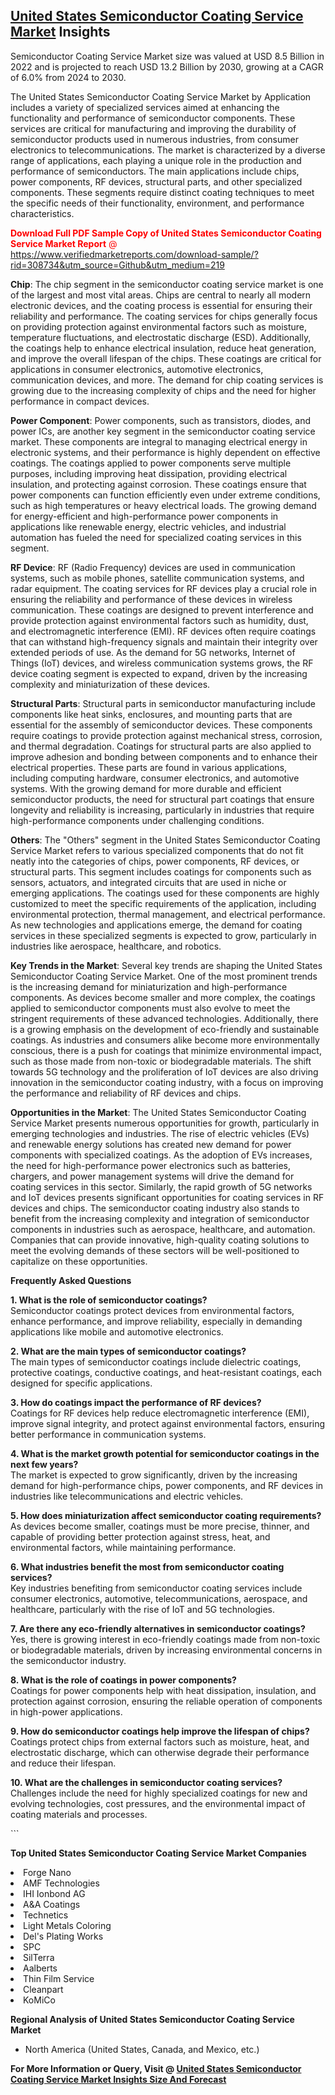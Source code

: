 <h2><a href="https://www.verifiedmarketreports.com/download-sample/?rid=308734&amp;utm_source=Github&amp;utm_medium=219" target="_blank">United States Semiconductor Coating Service Market</a> Insights</h2><p>Semiconductor Coating Service Market size was valued at USD 8.5 Billion in 2022 and is projected to reach USD 13.2 Billion by 2030, growing at a CAGR of 6.0% from 2024 to 2030.</p><p> <p>The United States Semiconductor Coating Service Market by Application includes a variety of specialized services aimed at enhancing the functionality and performance of semiconductor components. These services are critical for manufacturing and improving the durability of semiconductor products used in numerous industries, from consumer electronics to telecommunications. The market is characterized by a diverse range of applications, each playing a unique role in the production and performance of semiconductors. The main applications include chips, power components, RF devices, structural parts, and other specialized components. These segments require distinct coating techniques to meet the specific needs of their functionality, environment, and performance characteristics.</p> <p><p><span class=""><span style="color: #ff0000;"><strong>Download Full PDF Sample Copy of United States Semiconductor Coating Service Market Report</strong> @ </span><a href="https://www.verifiedmarketreports.com/download-sample/?rid=308734&amp;utm_source=Github&amp;utm_medium=219" target="_blank">https://www.verifiedmarketreports.com/download-sample/?rid=308734&amp;utm_source=Github&amp;utm_medium=219</a></span></p></p> <p><strong>Chip</strong>: The chip segment in the semiconductor coating service market is one of the largest and most vital areas. Chips are central to nearly all modern electronic devices, and the coating process is essential for ensuring their reliability and performance. The coating services for chips generally focus on providing protection against environmental factors such as moisture, temperature fluctuations, and electrostatic discharge (ESD). Additionally, the coatings help to enhance electrical insulation, reduce heat generation, and improve the overall lifespan of the chips. These coatings are critical for applications in consumer electronics, automotive electronics, communication devices, and more. The demand for chip coating services is growing due to the increasing complexity of chips and the need for higher performance in compact devices.</p> <p><strong>Power Component</strong>: Power components, such as transistors, diodes, and power ICs, are another key segment in the semiconductor coating service market. These components are integral to managing electrical energy in electronic systems, and their performance is highly dependent on effective coatings. The coatings applied to power components serve multiple purposes, including improving heat dissipation, providing electrical insulation, and protecting against corrosion. These coatings ensure that power components can function efficiently even under extreme conditions, such as high temperatures or heavy electrical loads. The growing demand for energy-efficient and high-performance power components in applications like renewable energy, electric vehicles, and industrial automation has fueled the need for specialized coating services in this segment.</p> <p><strong>RF Device</strong>: RF (Radio Frequency) devices are used in communication systems, such as mobile phones, satellite communication systems, and radar equipment. The coating services for RF devices play a crucial role in ensuring the reliability and performance of these devices in wireless communication. These coatings are designed to prevent interference and provide protection against environmental factors such as humidity, dust, and electromagnetic interference (EMI). RF devices often require coatings that can withstand high-frequency signals and maintain their integrity over extended periods of use. As the demand for 5G networks, Internet of Things (IoT) devices, and wireless communication systems grows, the RF device coating segment is expected to expand, driven by the increasing complexity and miniaturization of these devices.</p> <p><strong>Structural Parts</strong>: Structural parts in semiconductor manufacturing include components like heat sinks, enclosures, and mounting parts that are essential for the assembly of semiconductor devices. These components require coatings to provide protection against mechanical stress, corrosion, and thermal degradation. Coatings for structural parts are also applied to improve adhesion and bonding between components and to enhance their electrical properties. These parts are found in various applications, including computing hardware, consumer electronics, and automotive systems. With the growing demand for more durable and efficient semiconductor products, the need for structural part coatings that ensure longevity and reliability is increasing, particularly in industries that require high-performance components under challenging conditions.</p> <p><strong>Others</strong>: The "Others" segment in the United States Semiconductor Coating Service Market refers to various specialized components that do not fit neatly into the categories of chips, power components, RF devices, or structural parts. This segment includes coatings for components such as sensors, actuators, and integrated circuits that are used in niche or emerging applications. The coatings used for these components are highly customized to meet the specific requirements of the application, including environmental protection, thermal management, and electrical performance. As new technologies and applications emerge, the demand for coating services in these specialized segments is expected to grow, particularly in industries like aerospace, healthcare, and robotics.</p> <p><strong>Key Trends in the Market</strong>: Several key trends are shaping the United States Semiconductor Coating Service Market. One of the most prominent trends is the increasing demand for miniaturization and high-performance components. As devices become smaller and more complex, the coatings applied to semiconductor components must also evolve to meet the stringent requirements of these advanced technologies. Additionally, there is a growing emphasis on the development of eco-friendly and sustainable coatings. As industries and consumers alike become more environmentally conscious, there is a push for coatings that minimize environmental impact, such as those made from non-toxic or biodegradable materials. The shift towards 5G technology and the proliferation of IoT devices are also driving innovation in the semiconductor coating industry, with a focus on improving the performance and reliability of RF devices and chips.</p> <p><strong>Opportunities in the Market</strong>: The United States Semiconductor Coating Service Market presents numerous opportunities for growth, particularly in emerging technologies and industries. The rise of electric vehicles (EVs) and renewable energy solutions has created new demand for power components with specialized coatings. As the adoption of EVs increases, the need for high-performance power electronics such as batteries, chargers, and power management systems will drive the demand for coating services in this sector. Similarly, the rapid growth of 5G networks and IoT devices presents significant opportunities for coating services in RF devices and chips. The semiconductor coating industry also stands to benefit from the increasing complexity and integration of semiconductor components in industries such as aerospace, healthcare, and automation. Companies that can provide innovative, high-quality coating solutions to meet the evolving demands of these sectors will be well-positioned to capitalize on these opportunities.</p> <p><strong>Frequently Asked Questions</strong></p> <p><strong>1. What is the role of semiconductor coatings?</strong><br> Semiconductor coatings protect devices from environmental factors, enhance performance, and improve reliability, especially in demanding applications like mobile and automotive electronics.</p> <p><strong>2. What are the main types of semiconductor coatings?</strong><br> The main types of semiconductor coatings include dielectric coatings, protective coatings, conductive coatings, and heat-resistant coatings, each designed for specific applications.</p> <p><strong>3. How do coatings impact the performance of RF devices?</strong><br> Coatings for RF devices help reduce electromagnetic interference (EMI), improve signal integrity, and protect against environmental factors, ensuring better performance in communication systems.</p> <p><strong>4. What is the market growth potential for semiconductor coatings in the next few years?</strong><br> The market is expected to grow significantly, driven by the increasing demand for high-performance chips, power components, and RF devices in industries like telecommunications and electric vehicles.</p> <p><strong>5. How does miniaturization affect semiconductor coating requirements?</strong><br> As devices become smaller, coatings must be more precise, thinner, and capable of providing better protection against stress, heat, and environmental factors, while maintaining performance.</p> <p><strong>6. What industries benefit the most from semiconductor coating services?</strong><br> Key industries benefiting from semiconductor coating services include consumer electronics, automotive, telecommunications, aerospace, and healthcare, particularly with the rise of IoT and 5G technologies.</p> <p><strong>7. Are there any eco-friendly alternatives in semiconductor coatings?</strong><br> Yes, there is growing interest in eco-friendly coatings made from non-toxic or biodegradable materials, driven by increasing environmental concerns in the semiconductor industry.</p> <p><strong>8. What is the role of coatings in power components?</strong><br> Coatings for power components help with heat dissipation, insulation, and protection against corrosion, ensuring the reliable operation of components in high-power applications.</p> <p><strong>9. How do semiconductor coatings help improve the lifespan of chips?</strong><br> Coatings protect chips from external factors such as moisture, heat, and electrostatic discharge, which can otherwise degrade their performance and reduce their lifespan.</p> <p><strong>10. What are the challenges in semiconductor coating services?</strong><br> Challenges include the need for highly specialized coatings for new and evolving technologies, cost pressures, and the environmental impact of coating materials and processes.</p> ```</p><p><strong>Top United States Semiconductor Coating Service Market Companies</strong></p><div data-test-id=""><p><li>Forge Nano</li><li> AMF Technologies</li><li> IHI Ionbond AG</li><li> A&A Coatings</li><li> Technetics</li><li> Light Metals Coloring</li><li> Del's Plating Works</li><li> SPC</li><li> SilTerra</li><li> Aalberts</li><li> Thin Film Service</li><li> Cleanpart</li><li> KoMiCo</li></p><div><strong>Regional Analysis of&nbsp;United States Semiconductor Coating Service Market</strong></div><ul><li dir="ltr"><p dir="ltr">North America&nbsp;(United States, Canada, and Mexico, etc.)</p></li></ul><p><strong>For More Information or Query, Visit @&nbsp;</strong><strong><a href="https://www.verifiedmarketreports.com/product/semiconductor-coating-service-market/?utm_source=Github&amp;utm_medium=219" target="_blank">United States Semiconductor Coating Service Market Insights Size And Forecast</a></strong></p></div>
